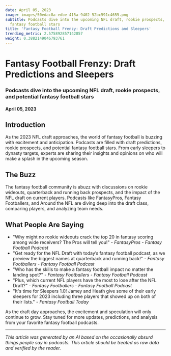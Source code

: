 ```yaml
---
date: April 05, 2023
image: images/50edac8a-edbe-415a-9402-52bc591c4655.png
subtitle: Podcasts dive into the upcoming NFL draft, rookie prospects, and potential
  fantasy football stars
title: 'Fantasy Football Frenzy: Draft Predictions and Sleepers'
trending_metric: 2.575892857142857
weight: 0.3882149046793761
---
```

# Fantasy Football Frenzy: Draft Predictions and Sleepers
### Podcasts dive into the upcoming NFL draft, rookie prospects, and potential fantasy football stars
#### April 05, 2023
## Introduction
As the 2023 NFL draft approaches, the world of fantasy football is buzzing with excitement and anticipation. Podcasts are filled with draft predictions, rookie prospects, and potential fantasy football stars. From early sleepers to dynasty targets, experts are sharing their insights and opinions on who will make a splash in the upcoming season.

## The Buzz
The fantasy football community is abuzz with discussions on rookie wideouts, quarterback and running back prospects, and the impact of the NFL draft on current players. Podcasts like FantasyPros, Fantasy Footballers, and Around the NFL are diving deep into the draft class, comparing players, and analyzing team needs.

## What People Are Saying
- "Why might no rookie wideouts crack the top 20 in fantasy scoring among wide receivers? The Pros will tell you!" - *FantasyPros - Fantasy Football Podcast*
- "Get ready for the NFL Draft with today’s fantasy football podcast, as we preview the biggest names at quarterback and running back!" - *Fantasy Footballers - Fantasy Football Podcast*
- "Who has the skills to make a fantasy football impact no matter the landing spot?" - *Fantasy Footballers - Fantasy Football Podcast*
- "Plus, which current NFL players have the most to lose after the NFL Draft?" - *Fantasy Footballers - Fantasy Football Podcast*
- "It's time for Sleepers 1.0! Jamey and Heath give some of their early sleepers for 2023 including three players that showed up on both of their lists." - *Fantasy Football Today*

As the draft day approaches, the excitement and speculation will only continue to grow. Stay tuned for more updates, predictions, and analysis from your favorite fantasy football podcasts.

 --- 

*This article was generated by an AI based on the occasionally absurd things people say in podcasts. This article should be treated as raw data and verified by the reader.*